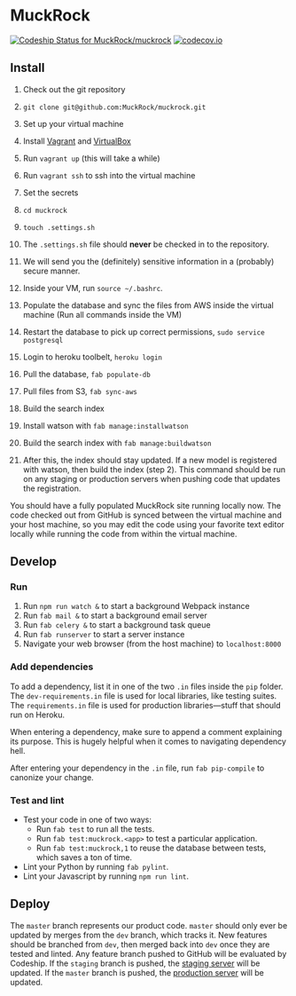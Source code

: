 # MuckRock

[![Codeship Status for MuckRock/muckrock][codeship-img]][codeship]
[![codecov.io][codecov-img]][codecov]

## Install

1. Check out the git repository
  1. `git clone git@github.com:MuckRock/muckrock.git`

2. Set up your virtual machine
  1. Install [Vagrant][vagrant] and [VirtualBox][virtualbox]
  2. Run `vagrant up` (this will take a while)
  3. Run `vagrant ssh` to ssh into the virtual machine

3. Set the secrets
  1. `cd muckrock`
  2. `touch .settings.sh`
  3. The `.settings.sh` file should **never** be checked in to the repository.
  4. We will send you the (definitely) sensitive information in a (probably) secure manner.
  5. Inside your VM, run `source ~/.bashrc`.

4. Populate the database and sync the files from AWS inside the virtual machine (Run all commands inside the VM)
  1. Restart the database to pick up correct permissions, `sudo service postgresql`
  2. Login to heroku toolbelt, `heroku login`
  3. Pull the database, `fab populate-db`
  4. Pull files from S3, `fab sync-aws`

5. Build the search index
  1. Install watson with `fab manage:installwatson`
  2. Build the search index with `fab manage:buildwatson`
  3. After this, the index should stay updated. If a new model is registered with watson, then build the index (step 2). This command should be run on any staging or production servers when pushing code that updates the registration.

You should have a fully populated MuckRock site running locally now.
The code checked out from GitHub is synced between the virtual machine and your host machine, so you may edit the code using your favorite text editor locally while running the code from within the virtual machine.

## Develop

### Run

1. Run `npm run watch &` to start a background Webpack instance
1. Run `fab mail &` to start a background email server
2. Run `fab celery &` to start a background task queue
3. Run `fab runserver` to start a server instance
4. Navigate your web browser (from the host machine) to `localhost:8000`

### Add dependencies

To add a dependency, list it in one of the two `.in` files inside the `pip` folder.
The `dev-requirements.in` file is used for local libraries, like testing suites.
The `requirements.in` file is used for production libraries—stuff that should run on Heroku.

When entering a dependency, make sure to append a comment explaining its purpose.
This is hugely helpful when it comes to navigating dependency hell.

After entering your dependency in the `.in` file, run `fab pip-compile` to canonize your change.

### Test and lint

* Test your code in one of two ways:
    * Run `fab test` to run all the tests.
    * Run `fab test:muckrock.<app>` to test a particular application.
    * Run `fab test:muckrock,1` to reuse the database between tests, which saves a ton of time.
* Lint your Python by running `fab pylint`.
* Lint your Javascript by running `npm run lint`.

## Deploy

The `master` branch represents our product code. `master` should only ever be updated by merges from the `dev` branch, which tracks it. New features should be branched from `dev`, then merged back into `dev` once they are tested and linted. Any feature branch pushed to GitHub will be evaluated by Codeship. If the `staging` branch is pushed, the [staging server][staging] will be updated. If the `master` branch is pushed, the [production server][production] will be updated.

[codeship]: https://codeship.com/projects/52228
[codeship-img]: https://codeship.com/projects/c14392c0-630c-0132-1e4c-4ad47cf4b99f/status?branch=master
[staging]: http://muckrock-staging.herokuapp.com
[production]: https://www.muckrock.com
[vagrant]: https://www.vagrantup.com/downloads.html
[virtualbox]: https://www.virtualbox.org
[codecov-img]:https://codecov.io/github/MuckRock/muckrock/coverage.svg?token=SBg37XM3j1&branch=master
[codecov]: https://codecov.io/github/MuckRock/muckrock?branch=master
